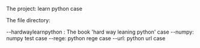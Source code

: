 The project:
    learn python case
    
The file directory:

--hardwaylearnpython : The book 'hard way leaning python' case
--numpy: numpy test case
--rege: python rege case
--url: python url case